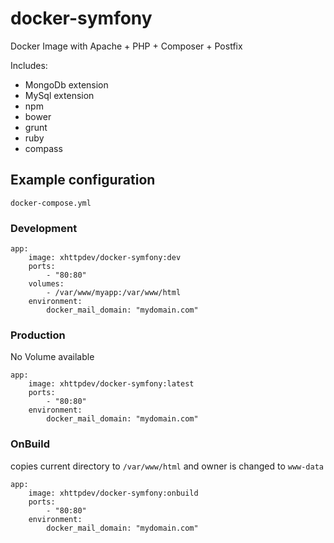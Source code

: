 # docker-symfony
Docker Image with Apache + PHP + Composer + Postfix

Includes:
- MongoDb extension
- MySql extension
- npm
- bower
- grunt
- ruby
- compass

## Example configuration ##

`docker-compose.yml`

### Development ###

    app:
        image: xhttpdev/docker-symfony:dev
        ports:
            - "80:80"
        volumes:
            - /var/www/myapp:/var/www/html
        environment:
            docker_mail_domain: "mydomain.com"

### Production ###

No Volume available

    app:
        image: xhttpdev/docker-symfony:latest
        ports:
            - "80:80"
        environment:
            docker_mail_domain: "mydomain.com"

### OnBuild ###

copies current directory to `/var/www/html` and owner is changed to `www-data`

    app:
        image: xhttpdev/docker-symfony:onbuild
        ports:
            - "80:80"
        environment:
            docker_mail_domain: "mydomain.com"
